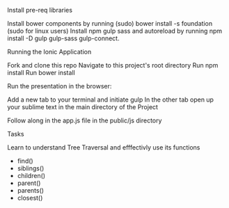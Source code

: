 Install pre-req libraries

Install bower components by running (sudo) bower install -s foundation (sudo for linux users)
Install npm gulp sass and autoreload by running npm install -D gulp gulp-sass gulp-connect.

Running the Ionic Application

Fork and clone this repo
Navigate to this project's root directory
Run npm install
Run bower install


Run the presentation in the browser:

Add a new tab to your terminal and initiate gulp
In the other tab open up your sublime text in the main directory of the Project

Follow along in the app.js file in the public/js directory

Tasks 

Learn to understand Tree Traversal and efffectivly use its functions

- find()
- siblings() 
- children() 
- parent() 
- parents() 
- closest() 

